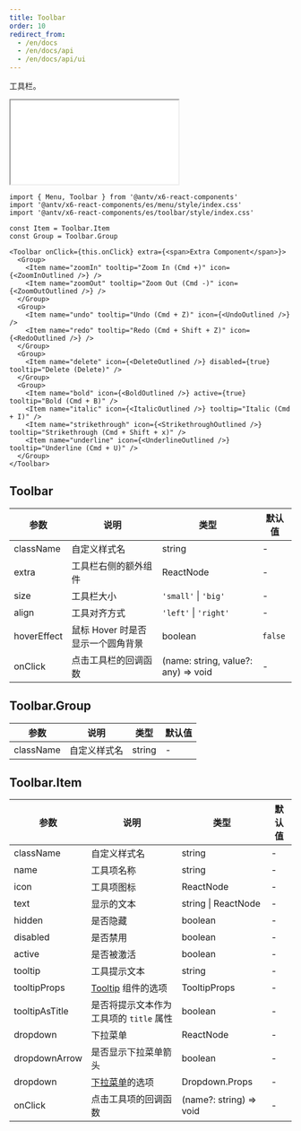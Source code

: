 ```yaml
---
title: Toolbar
order: 10
redirect_from:
  - /en/docs
  - /en/docs/api
  - /en/docs/api/ui
---
```


工具栏。

<iframe src="/demos/api/ui/toolbar/basic"></iframe>

```tsx
import { Menu, Toolbar } from '@antv/x6-react-components'
import '@antv/x6-react-components/es/menu/style/index.css'
import '@antv/x6-react-components/es/toolbar/style/index.css'

const Item = Toolbar.Item 
const Group = Toolbar.Group

<Toolbar onClick={this.onClick} extra={<span>Extra Component</span>}>
  <Group>
    <Item name="zoomIn" tooltip="Zoom In (Cmd +)" icon={<ZoomInOutlined />} />
    <Item name="zoomOut" tooltip="Zoom Out (Cmd -)" icon={<ZoomOutOutlined />} />
  </Group>
  <Group>
    <Item name="undo" tooltip="Undo (Cmd + Z)" icon={<UndoOutlined />} />
    <Item name="redo" tooltip="Redo (Cmd + Shift + Z)" icon={<RedoOutlined />} />
  </Group>
  <Group>
    <Item name="delete" icon={<DeleteOutlined />} disabled={true} tooltip="Delete (Delete)" />
  </Group>
  <Group>
    <Item name="bold" icon={<BoldOutlined />} active={true} tooltip="Bold (Cmd + B)" />
    <Item name="italic" icon={<ItalicOutlined />} tooltip="Italic (Cmd + I)" />
    <Item name="strikethrough" icon={<StrikethroughOutlined />} tooltip="Strikethrough (Cmd + Shift + x)" />
    <Item name="underline" icon={<UnderlineOutlined />} tooltip="Underline (Cmd + U)" />
  </Group>
</Toolbar>
```

## Toolbar

| 参数        | 说明                              | 类型                                | 默认值  |
|-------------|---------------------------------|-------------------------------------|---------|
| className   | 自定义样式名                      | string                              | -       |
| extra       | 工具栏右侧的额外组件              | ReactNode                           | -       |
| size        | 工具栏大小                        | `'small'` \| `'big'`                | -       |
| align       | 工具对齐方式                      | `'left'` \| `'right'`               | -       |
| hoverEffect | 鼠标 Hover 时是否显示一个圆角背景 | boolean                             | `false` |
| onClick     | 点击工具栏的回调函数              | (name: string, value?: any) => void | -       |

## Toolbar.Group

| 参数      | 说明         | 类型   | 默认值 |
|-----------|------------|--------|--------|
| className | 自定义样式名 | string | -      |

## Toolbar.Item

| 参数           | 说明                                                            | 类型                    | 默认值 |
|----------------|---------------------------------------------------------------|-------------------------|--------|
| className      | 自定义样式名                                                    | string                  | -      |
| name           | 工具项名称                                                      | string                  | -      |
| icon           | 工具项图标                                                      | ReactNode               | -      |
| text           | 显示的文本                                                      | string \| ReactNode     | -      |
| hidden         | 是否隐藏                                                        | boolean                 | -      |
| disabled       | 是否禁用                                                        | boolean                 | -      |
| active         | 是否被激活                                                      | boolean                 | -      |
| tooltip        | 工具提示文本                                                    | string                  | -      |
| tooltipProps   | [Tooltip](https://ant.design/components/tooltip-cn/) 组件的选项 | TooltipProps            | -      |
| tooltipAsTitle | 是否将提示文本作为工具项的 `title` 属性                         | boolean                 | -      |
| dropdown       | 下拉菜单                                                        | ReactNode               | -      |
| dropdownArrow  | 是否显示下拉菜单箭头                                            | boolean                 | -      |
| dropdown       | [下拉菜单](./dropdown)的选项                                    | Dropdown.Props          | -      |
| onClick        | 点击工具项的回调函数                                            | (name?: string) => void | -      |

